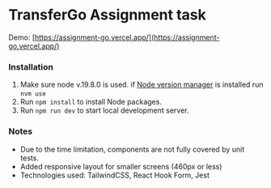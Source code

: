 # TransferGo Assignment task

Demo: [https://assignment-go.vercel.app/](https://assignment-go.vercel.app/)

### Installation

1. Make sure node v.19.8.0 is used. if [Node version manager](https://github.com/nvm-sh/nvm) is installed run `nvm use`
2. Run `npm install` to install Node packages.
3. Run `npm run dev` to start local development server.


### Notes
- Due to the time limitation, components are not fully covered by unit tests. 
- Added responsive layout for smaller screens (460px or less)
- Technologies used: TailwindCSS, React Hook Form, Jest

